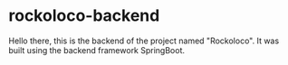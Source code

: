 # rockoloco-backend

Hello there, this is the backend of the project named "Rockoloco". It was built using the backend framework SpringBoot. 
